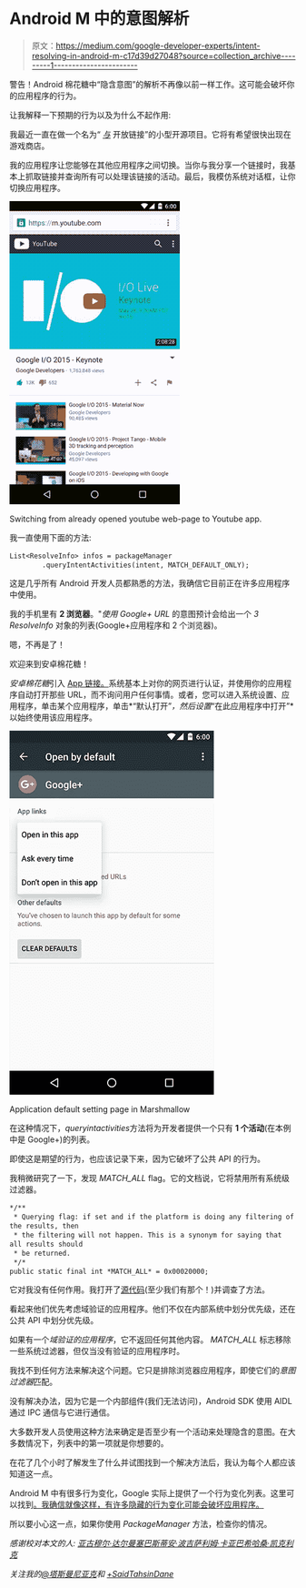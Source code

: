 # Android M 中的意图解析

> 原文：<https://medium.com/google-developer-experts/intent-resolving-in-android-m-c17d39d27048?source=collection_archive---------1----------------------->

警告！Android 棉花糖中“隐含意图”的解析不再像以前一样工作。这可能会破坏你的应用程序的行为。

让我解释一下预期的行为以及为什么不起作用:

我最近一直在做一个名为“ [*与*](https://github.com/tasomaniac/OpenLinkWith/) 开放链接”的小型开源项目。它将有希望很快出现在游戏商店。

我的应用程序让您能够在其他应用程序之间切换。当你与我分享一个链接时，我基本上抓取链接并查询所有可以处理该链接的活动。最后，我模仿系统对话框，让你切换应用程序。

![](img/a1acaabc6fe9a846f9aa4e06dfe27168.png)

Switching from already opened youtube web-page to Youtube app.

我一直使用下面的方法:

```
List<ResolveInfo> infos = packageManager
        .queryIntentActivities(intent, MATCH_DEFAULT_ONLY);
```

这是几乎所有 Android 开发人员都熟悉的方法，我确信它目前正在许多应用程序中使用。

我的手机里有 **2 浏览器**。"*使用 Google+ URL* 的意图预计会给出一个 *3 ResolveInfo* 对象的列表(Google+应用程序和 2 个浏览器)。

嗯，不再是了！

欢迎来到安卓棉花糖！

*安卓棉花糖*引入 [App 链接。](https://www.youtube.com/watch?v=LQoohRwojmw)系统基本上对你的网页进行认证，并使用你的应用程序自动打开那些 URL，而不询问用户任何事情。或者，您可以进入系统设置、应用程序，单击某个应用程序，单击*“默认打开”*，然后设置*“在此应用程序中打开”*以始终使用该应用程序。

![](img/dff88079943ea518abcc7a3c7f06005c.png)

Application default setting page in Marshmallow

在这种情况下，*queryintactivities*方法将为开发者提供一个只有 **1 个活动**(在本例中是 Google+)的列表。

即使这是期望的行为，也应该记录下来，因为它破坏了公共 API 的行为。

我稍微研究了一下，发现 *MATCH_ALL* flag。它的文档说，它将禁用所有系统级过滤器。

```
*/**
 * Querying flag: if set and if the platform is doing any filtering of the results, then
 * the filtering will not happen. This is a synonym for saying that all results should
 * be returned.
 */*
public static final int *MATCH_ALL* = 0x00020000;
```

它对我没有任何作用。我打开了[源代码](https://github.com/android/platform_frameworks_base/blob/marshmallow-release/services/core/java/com/android/server/pm/PackageManagerService.java)(至少我们有那个！)并调查了方法。

看起来他们优先考虑域验证的应用程序。他们不仅在内部系统中划分优先级，还在公共 API 中划分优先级。

如果有一个*域验证的应用程序*，它不返回任何其他内容。 *MATCH_ALL* 标志移除一些系统过滤器，但仅当没有验证的应用程序时。

我找不到任何方法来解决这个问题。它只是排除浏览器应用程序，即使它们的*意图过滤器*匹配。

没有解决办法，因为它是一个内部组件(我们无法访问)，Android SDK 使用 AIDL 通过 IPC 通信与它进行通信。

大多数开发人员使用这种方法来确定是否至少有一个活动来处理隐含的意图。在大多数情况下，列表中的第一项就是你想要的。

在花了几个小时了解发生了什么并试图找到一个解决方法后，我认为每个人都应该知道这一点。

Android M 中有很多行为变化，Google 实际上提供了一个行为变化列表。这里可以找到[。我确信就像这样，有许多隐藏的行为变化可能会破坏应用程序。](https://developer.android.com/intl/zh-cn/about/versions/marshmallow/android-6.0-changes.html)

所以要小心这一点，如果你使用 *PackageManager* 方法，检查你的情况。

*感谢校对本文的人:* [*亚古穆尔·达尔曼*](https://twitter.com/yagmurdalman)*[*塞巴斯蒂安·波吉*](https://medium.com/u/9706138c9bfb?source=post_page-----c17d39d27048--------------------------------)[萨利姆·卡亚巴希](https://medium.com/u/73761c65c602?source=post_page-----c17d39d27048--------------------------------)[哈桑·凯克利克](https://medium.com/u/24a0490cd588?source=post_page-----c17d39d27048--------------------------------)*

*关注我的[@塔斯曼尼亚克](https://twitter.com/tasomaniac)和 [+SaidTahsinDane](https://plus.google.com/+SaidTahsinDane/posts)*